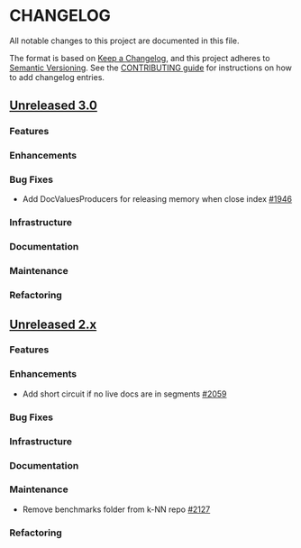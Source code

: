 
# CHANGELOG
All notable changes to this project are documented in this file.

The format is based on [Keep a Changelog](https://keepachangelog.com/en/1.0.0/), and this project adheres to [Semantic Versioning](https://semver.org/spec/v2.0.0.html). See the [CONTRIBUTING guide](./CONTRIBUTING.md#Changelog) for instructions on how to add changelog entries.

## [Unreleased 3.0](https://github.com/opensearch-project/k-NN/compare/2.x...HEAD)
### Features
### Enhancements
### Bug Fixes 
* Add DocValuesProducers for releasing memory when close index [#1946](https://github.com/opensearch-project/k-NN/pull/1946)
### Infrastructure
### Documentation
### Maintenance
### Refactoring

## [Unreleased 2.x](https://github.com/opensearch-project/k-NN/compare/2.17...2.x)
### Features
### Enhancements
* Add short circuit if no live docs are in segments [#2059](https://github.com/opensearch-project/k-NN/pull/2059)
### Bug Fixes
### Infrastructure
### Documentation
### Maintenance
* Remove benchmarks folder from k-NN repo [#2127](https://github.com/opensearch-project/k-NN/pull/2127)
### Refactoring
